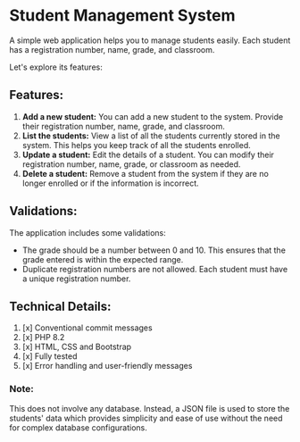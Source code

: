 # Student Management System

A simple web application helps you to manage students easily. Each student has a registration number, name, grade, and classroom.

Let's explore its features:

## Features:
1. **Add a new student:** You can add a new student to the system. Provide their registration number, name, grade, and classroom.
2. **List the students:** View a list of all the students currently stored in the system. This helps you keep track of all the students enrolled.
3. **Update a student:** Edit the details of a student. You can modify their registration number, name, grade, or classroom as needed.
4. **Delete a student:** Remove a student from the system if they are no longer enrolled or if the information is incorrect.

## Validations:
The application includes some validations:

* The grade should be a number between 0 and 10. This ensures that the grade entered is within the expected range.
* Duplicate registration numbers are not allowed. Each student must have a unique registration number.    

## Technical Details:

1. [x] Conventional commit messages
2. [x] PHP 8.2
3. [x] HTML, CSS and Bootstrap
4. [x] Fully tested
5. [x] Error handling and user-friendly messages

### Note:

This does not involve any database. Instead, a JSON file is used to store the students' data
which provides simplicity and ease of use without the need for complex database configurations.